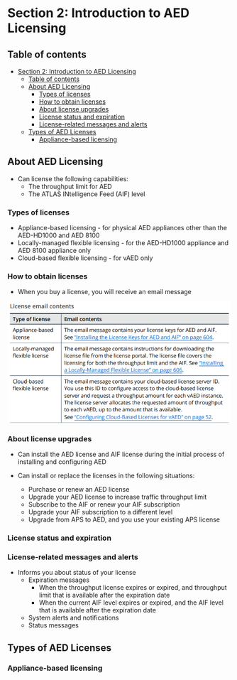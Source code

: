 # Section 2: Introduction to AED Licensing

## Table of contents

- [Section 2: Introduction to AED Licensing](#section-2-introduction-to-aed-licensing)
  - [Table of contents](#table-of-contents)
  - [About AED Licensing](#about-aed-licensing)
    - [Types of licenses](#types-of-licenses)
    - [How to obtain licenses](#how-to-obtain-licenses)
    - [About license upgrades](#about-license-upgrades)
    - [License status and expiration](#license-status-and-expiration)
    - [License-related messages and alerts](#license-related-messages-and-alerts)
  - [Types of AED Licenses](#types-of-aed-licenses)
    - [Appliance-based licensing](#appliance-based-licensing)


## About AED Licensing

- Can license the following capabilities:
  - The throughput limit for AED
  - The ATLAS INtelligence Feed (AIF) level


### Types of licenses

- Appliance-based licensing - for physical AED appliances other than the AED-HD1000 and AED 8100
- Locally-managed flexible licensing - for the AED-HD1000 appliance and AED 8100 appliance only
- Cloud-based flexible licensing - for vAED only

### How to obtain licenses

- When you buy a license, you will receive an email message

![](IMG/2023-06-22-22-46-09.png)

### About license upgrades

- Can install the AED license and AIF license during the initial process of installing and configuring AED

- Can install or replace the licenses in the following situations:
  - Purchase or renew an AED license
  - Upgrade your AED license to increase traffic throughput limit
  - Subscribe to the AIF or renew your AIF subscription
  - Upgrade your AIF subscription to a different level
  - Upgrade from APS to AED, and you use your existing APS license

### License status and expiration

### License-related messages and alerts

- Informs you about status of your license
  - Expiration messages
    - When the throughput license expires or expired, and throughput limit that is available after the expiration date
    - When the current AIF level expires or expired, and the AIF level that is available after the expiration date
  - System alerts and notifications
  - Status messages


## Types of AED Licenses

### Appliance-based licensing


